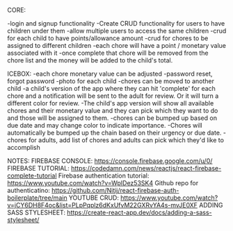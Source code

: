 CORE:

-login and signup functionality
-Create CRUD functionality for users to have children under them
-allow multiple users to access the same children
-crud for each child to have points/allowance amount
-crud for chores to be assigned to different children
-each chore will have a point / monetary value associated with it
-once complete that chore will be removed from the chore list and the money will be added to the child's total.

ICEBOX:
-each chore monetary value can be adjusted
-password reset, forgot password
-photo for each child
-chores can be moved to another child
-a child's version of the app where they can hit 'complete' for each chore and a notification will be sent to the adult for review. Or it will turn a different color for review.
-The child's app version will show all available chores and their monetary value and they can pick which they want to do and those will be assigned to them.
-chores can be bumped up based on due date and may change color to indicate importance.
-Chores will automatically be bumped up the chain based on their urgency or due date.
-chores for adults, add list of chores and adults can pick which they'd like to accomplish

NOTES:
FIREBASE CONSOLE: https://console.firebase.google.com/u/0/
FIREBASE TUTORIAL: https://codedamn.com/news/reactjs/react-firebase-complete-tutorial
Firebase authentication tutorial: https://www.youtube.com/watch?v=WpIDez53SK4
Github repo for authenticatino: https://github.com/Nitij/react-firebase-auth-boilerplate/tree/main
YOUTUBE CRUD: https://www.youtube.com/watch?v=jCY6DH8F4oc&list=PLpPqplz6dKxUfvM22GXRvYA4s-mvJE0XF
ADDING SASS STYLESHEET: https://create-react-app.dev/docs/adding-a-sass-stylesheet/
